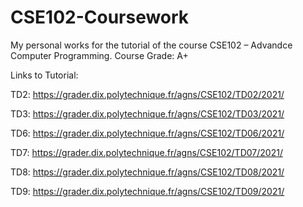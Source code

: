 # CSE102-Coursework
 My personal works for the tutorial of the course CSE102 – Advandce Computer Programming. Course Grade: A+

Links to Tutorial: 

TD2: https://grader.dix.polytechnique.fr/agns/CSE102/TD02/2021/

TD3: https://grader.dix.polytechnique.fr/agns/CSE102/TD03/2021/

TD6: https://grader.dix.polytechnique.fr/agns/CSE102/TD06/2021/

TD7: https://grader.dix.polytechnique.fr/agns/CSE102/TD07/2021/

TD8: https://grader.dix.polytechnique.fr/agns/CSE102/TD08/2021/

TD9: https://grader.dix.polytechnique.fr/agns/CSE102/TD09/2021/
